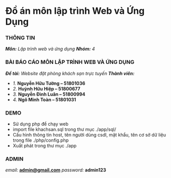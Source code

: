 # Đồ án môn lập trình Web và Ứng Dụng

### THÔNG TIN

***Môn:*** *Lập trình web và ứng dụng*
***Nhóm:*** *4*

### BÀI BÁO CÁO MÔN LẬP TRÌNH WEB VÀ ỨNG DỤNG

***Đề tài:*** *Website đặt phòng khách sạn trực tuyến*
***Thành viên:***
- *1.* **Nguyễn Hữu Tường – 51801036**
- *2.* **Huỳnh Hữu Hiệp – 51800677**
- *3.* **Nguyễn Đình Luân – 51800994**
- *4.* **Ngô Minh Toàn – 51801031**

### DEMO
 - Sử dụng php để chạy web
 - import file khachsan.sql trong thư mục ./app/sql/
 - Cấu hình thông tin host, tên người dùng csdl, mật khẩu, tên cơ sở dữ liệu trong file ./php/config.php
 - Xuất phát trong thư mục ./app

### ADMIN
*email:* **admin@gmail.com** 
*password:* **admin123**
